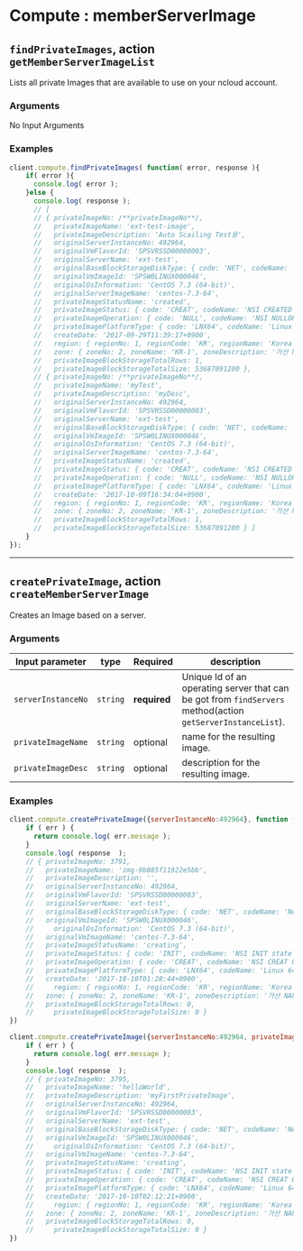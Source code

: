 # Compute : memberServerImage  

## `findPrivateImages`, action `getMemberServerImageList` 
Lists all private Images that are available to use on your ncloud account.  

### Arguments  
 No Input Arguments
 
### Examples  
```javascript
client.compute.findPrivateImages( function( error, response ){
    if( error ){
      console.log( error );
    }else {
      console.log( response );
      // [ 
      // { privateImageNo: /**privateImageNo**/,
      //   privateImageName: 'ext-test-image',
      //   privateImageDescription: 'Auto Scailing Test용',
      //   originalServerInstanceNo: 492964,
      //   originalVmFlavorId: 'SPSVRSSD00000003',
      //   originalServerName: 'ext-test',
      //   originalBaseBlockStorageDiskType: { code: 'NET', codeName: 'Network Storage' },
      //   originalVmImageId: 'SPSW0LINUX000046',
      //   originalOsInformation: 'CentOS 7.3 (64-bit)',
      //   originalServerImageName: 'centos-7.3-64',
      //   privateImageStatusName: 'created',
      //   privateImageStatus: { code: 'CREAT', codeName: 'NSI CREATED state' },
      //   privateImageOperation: { code: 'NULL', codeName: 'NSI NULLOP' },
      //   privateImagePlatformType: { code: 'LNX64', codeName: 'Linux 64 Bit' },
      //   createDate: '2017-09-29T11:39:17+0900',
      //   region: { regionNo: 1, regionCode: 'KR', regionName: 'Korea' },
      //   zone: { zoneNo: 2, zoneName: 'KR-1', zoneDescription: '가산 NANG zone' },
      //   privateImageBlockStorageTotalRows: 1,
      //   privateImageBlockStorageTotalSize: 53687091200 },
      // { privateImageNo: /**privateImageNo**/,
      //   privateImageName: 'myTest',
      //   privateImageDescription: 'myDesc',
      //   originalServerInstanceNo: 492964,
      //   originalVmFlavorId: 'SPSVRSSD00000003',
      //   originalServerName: 'ext-test',
      //   originalBaseBlockStorageDiskType: { code: 'NET', codeName: 'Network Storage' },
      //   originalVmImageId: 'SPSW0LINUX000046',
      //   originalOsInformation: 'CentOS 7.3 (64-bit)',
      //   originalServerImageName: 'centos-7.3-64',
      //   privateImageStatusName: 'created',
      //   privateImageStatus: { code: 'CREAT', codeName: 'NSI CREATED state' },
      //   privateImageOperation: { code: 'NULL', codeName: 'NSI NULLOP' },
      //   privateImagePlatformType: { code: 'LNX64', codeName: 'Linux 64 Bit' },
      //   createDate: '2017-10-09T16:34:04+0900',
      //   region: { regionNo: 1, regionCode: 'KR', regionName: 'Korea' },
      //   zone: { zoneNo: 2, zoneName: 'KR-1', zoneDescription: '가산 NANG zone' },
      //   privateImageBlockStorageTotalRows: 1,
      //   privateImageBlockStorageTotalSize: 53687091200 } ]
    }
});
```

---

## `createPrivateImage`, action `createMemberServerImage` 
Creates an Image based on a server.

### Arguments  

| Input parameter    | type       | Required     | description |
|--------------------|------------|--------------|-------------|
| `serverInstanceNo` | `string`   | **required** | Unique Id of an operating server that can be got from `findServers` method(action `getServerInstanceList`).   |             
| `privateImageName` | `string`   | optional     | name for the resulting image. |  
| `privateImageDesc` | `string`   | optional     | description for the resulting image. |  
 
### Examples  
```javascript
client.compute.createPrivateImage({serverInstanceNo:492964}, function (err,response ) {
    if ( err ) {
      return console.log( err.message );
    }
    console.log( response  );
    // { privateImageNo: 3791,
    //   privateImageName: 'img-9b885f11922e5bb',
    //   privateImageDescription: '',
    //   originalServerInstanceNo: 492964,
    //   originalVmFlavorId: 'SPSVRSSD00000003',
    //   originalServerName: 'ext-test',
    //   originalBaseBlockStorageDiskType: { code: 'NET', codeName: 'Network Storage' },
    //   originalVmImageId: 'SPSW0LINUX000046',
    //     originalOsInformation: 'CentOS 7.3 (64-bit)',
    //   originalVmImageName: 'centos-7.3-64',
    //   privateImageStatusName: 'creating',
    //   privateImageStatus: { code: 'INIT', codeName: 'NSI INIT state' },
    //   privateImageOperation: { code: 'CREAT', codeName: 'NSI CREAT OP' },
    //   privateImagePlatformType: { code: 'LNX64', codeName: 'Linux 64 Bit' },
    //   createDate: '2017-10-10T01:28:44+0900',
    //     region: { regionNo: 1, regionCode: 'KR', regionName: 'Korea' },
    //   zone: { zoneNo: 2, zoneName: 'KR-1', zoneDescription: '가산 NANG zone' },
    //   privateImageBlockStorageTotalRows: 0,
    //     privateImageBlockStorageTotalSize: 0 }
})
```
```javascript
client.compute.createPrivateImage({serverInstanceNo:492964, privateImageName:"helloWorld", privateImageDesc: "myFirstPrivateImage"}, function (err,response ) {
    if ( err ) {
      return console.log( err.message );
    }
    console.log( response  );
    // { privateImageNo: 3795,
    //   privateImageName: 'helloWorld',
    //   privateImageDescription: 'myFirstPrivateImage',
    //   originalServerInstanceNo: 492964,
    //   originalVmFlavorId: 'SPSVRSSD00000003',
    //   originalServerName: 'ext-test',
    //   originalBaseBlockStorageDiskType: { code: 'NET', codeName: 'Network Storage' },
    //   originalVmImageId: 'SPSW0LINUX000046',
    //     originalOsInformation: 'CentOS 7.3 (64-bit)',
    //   originalVmImageName: 'centos-7.3-64',
    //   privateImageStatusName: 'creating',
    //   privateImageStatus: { code: 'INIT', codeName: 'NSI INIT state' },
    //   privateImageOperation: { code: 'CREAT', codeName: 'NSI CREAT OP' },
    //   privateImagePlatformType: { code: 'LNX64', codeName: 'Linux 64 Bit' },
    //   createDate: '2017-10-10T02:12:21+0900',
    //     region: { regionNo: 1, regionCode: 'KR', regionName: 'Korea' },
    //   zone: { zoneNo: 2, zoneName: 'KR-1', zoneDescription: '가산 NANG zone' },
    //   privateImageBlockStorageTotalRows: 0,
    //     privateImageBlockStorageTotalSize: 0 }
})
```
